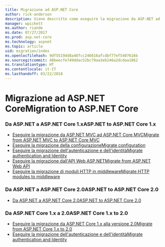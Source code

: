 ```yaml
---
title: Migrazione ad ASP.NET Core
author: rick-anderson
description: Viene descritto come eseguire la migrazione da ASP.NET ad ASP.NET Core, con ASP.NET 4.x e ASP.NET Core 2
manager: wpickett
ms.author: riande
ms.date: 07/27/2017
ms.prod: asp.net-core
ms.technology: aspnet
ms.topic: article
uid: migration/index
ms.openlocfilehash: 9df5519dd8a48fcc246616afcdbf77ef5407616b
ms.sourcegitcommit: 48beecfe749ddac52bc79aa3eb246a2dcdaa1862
ms.translationtype: HT
ms.contentlocale: it-IT
ms.lasthandoff: 03/22/2018
---
```

# <a name="migration-to-aspnet-core"></a><span data-ttu-id="a86ca-103">Migrazione ad ASP.NET Core</span><span class="sxs-lookup"><span data-stu-id="a86ca-103">Migration to ASP.NET Core</span></span>

### <a name="aspnet-to-aspnet-core-1x"></a><span data-ttu-id="a86ca-104">Da ASP.NET a ASP.NET Core 1.x</span><span class="sxs-lookup"><span data-stu-id="a86ca-104">ASP.NET to ASP.NET Core 1.x</span></span>
*   [<span data-ttu-id="a86ca-105">Eseguire la migrazione da ASP.NET MVC ad ASP.NET Core MVC</span><span class="sxs-lookup"><span data-stu-id="a86ca-105">Migrate from ASP.NET MVC to ASP.NET Core MVC</span></span>](xref:migration/mvc)
*   [<span data-ttu-id="a86ca-106">Eseguire la migrazione della configurazione</span><span class="sxs-lookup"><span data-stu-id="a86ca-106">Migrate configuration</span></span>](xref:migration/configuration)
*   [<span data-ttu-id="a86ca-107">Eseguire la migrazione dell'autenticazione e dell'identità</span><span class="sxs-lookup"><span data-stu-id="a86ca-107">Migrate authentication and Identity</span></span>](xref:migration/identity)
*   [<span data-ttu-id="a86ca-108">Eseguire la migrazione dall'API Web ASP.NET</span><span class="sxs-lookup"><span data-stu-id="a86ca-108">Migrate from ASP.NET Web API</span></span>](xref:migration/webapi)
*   [<span data-ttu-id="a86ca-109">Eseguire la migrazione di moduli HTTP in middleware</span><span class="sxs-lookup"><span data-stu-id="a86ca-109">Migrate HTTP modules to middleware</span></span>](xref:migration/http-modules)

### <a name="aspnet-to-aspnet-core-20"></a><span data-ttu-id="a86ca-110">Da ASP.NET a ASP.NET Core 2.0</span><span class="sxs-lookup"><span data-stu-id="a86ca-110">ASP.NET to ASP.NET Core 2.0</span></span>
* [<span data-ttu-id="a86ca-111">Da ASP.NET a ASP.NET Core 2.0</span><span class="sxs-lookup"><span data-stu-id="a86ca-111">ASP.NET to ASP.NET Core 2.0</span></span>](xref:migration/proper-to-2x/index)

### <a name="aspnet-core-1x-to-20"></a><span data-ttu-id="a86ca-112">Da ASP.NET Core 1.x a 2.0</span><span class="sxs-lookup"><span data-stu-id="a86ca-112">ASP.NET Core 1.x to 2.0</span></span>
*   [<span data-ttu-id="a86ca-113">Eseguire la migrazione da ASP.NET Core 1.x alla versione 2.0</span><span class="sxs-lookup"><span data-stu-id="a86ca-113">Migrate from ASP.NET Core 1.x to 2.0</span></span>](xref:migration/1x-to-2x/index)
*   [<span data-ttu-id="a86ca-114">Eseguire la migrazione dell'autenticazione e dell'identità</span><span class="sxs-lookup"><span data-stu-id="a86ca-114">Migrate authentication and Identity</span></span>](xref:migration/1x-to-2x/identity-2x)
